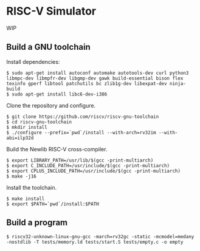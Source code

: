 # RISC-V Simulator

WIP

## Build a GNU toolchain

Install dependencies:
```
$ sudo apt-get install autoconf automake autotools-dev curl python3 libmpc-dev libmpfr-dev libgmp-dev gawk build-essential bison flex texinfo gperf libtool patchutils bc zlib1g-dev libexpat-dev ninja-build
$ sudo apt-get install libc6-dev-i386
```

Clone the repository and configure.
```
$ git clone https://github.com/riscv/riscv-gnu-toolchain
$ cd riscv-gnu-toolchain
$ mkdir install
$ ./configure --prefix=`pwd`/install --with-arch=rv32im --with-abi=ilp32d
```

Build the Newlib RISC-V cross-compiler.
```
$ export LIBRARY_PATH=/usr/lib/$(gcc -print-multiarch)
$ export C_INCLUDE_PATH=/usr/include/$(gcc -print-multiarch)
$ export CPLUS_INCLUDE_PATH=/usr/include/$(gcc -print-multiarch)
$ make -j16
```

Install the toolchain.
```
$ make install
$ export $PATH=`pwd`/install:$PATH
```

## Build a program

```
$ riscv32-unknown-linux-gnu-gcc -march=rv32gc -static -mcmodel=medany -nostdlib -T tests/memory.ld tests/start.S tests/empty.c -o empty
```
